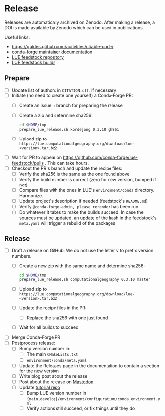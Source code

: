 # Release

Releases are automatically archived on Zenodo. After making a release, a DOI is made available by Zenodo which
can be used in publications.

Useful links:

- <https://guides.github.com/activities/citable-code/>
- [conda-forge maintainer documentation](https://conda-forge.org/docs/maintainer/)
- [LUE feedstock repository](https://github.com/conda-forge/lue-feedstock)
- [LUE feedstock builds](https://dev.azure.com/conda-forge/feedstock-builds/_build?definitionId=10907&_a=summary)

## Prepare

- [ ] Update list of authors in `CITATION.cff`, if necessary
- [ ] Initiate (no need to create one yourself) a Conda-Forge PR:
  - [ ] Create an issue + branch for preparing the release
  - [ ] Create a zip and determine sha256:

    ```bash
    cd $HOME/tmp
    prepare_lue_release.sh kordejong 0.3.10 gh861
    ```

  - [ ] Upload zip to `https://lue.computationalgeography.org/download/lue-<version>.tar.bz2`

- [ ] Wait for PR to appear on <https://github.com/conda-forge/lue-feedstock/pulls> . This can take hours.
- [ ] Checkout the PR's branch and update the recipe files:
  - [ ] Verify the sha256 is the same as the one found above
  - [ ] Verify the build number is correct (zero for new version, bumped if not)
  - [ ] Compare files with the ones in LUE's `environment/conda` directory. Harmonize.
  - [ ] Update project's description if needed (feedstock's `README.md`)
  - [ ] Verify `@conda-forge-admin, please rerender` has been run
  - [ ] Do whatever it takes to make the builds succeed. In case the sources must be updated, an update of
          the hash in the feedstock's `meta.yaml` will trigger a rebuild of the packages

## Release

- [ ] Draft a release on GitHub. We do not use the letter v to prefix version numbers.
  - [ ] Create a new zip with the same name and determine sha256:

    ```bash
    cd $HOME/tmp
    prepare_lue_release.sh computationalgeography 0.3.10 master
    ```

  - [ ] Upload zip to `https://lue.computationalgeography.org/download/lue-<version>.tar.bz2`

  - [ ] Update the recipe files in the PR:
    - [ ] Replace the sha256 with one just found
  - [ ] Wait for all builds to succeed
- [ ] Merge Conda-Forge PR
- [ ] Postprocess release:
  - [ ] Bump version number in:
    - [ ] The main `CMakeLists.txt`
    - [ ] `environment/conda/meta.yaml`
  - [ ] Update the Releases page in the documentation to contain a section for the new version
  - [ ] Write blog post about the release
  - [ ] Post about the release on [Mastodon](https://scicomm.xyz/@lue)
  - [ ] Update [tutorial repo](https://github.com/computationalgeography/lue_tutorial)
    - [ ] Bump LUE version number in `{main,develop}/environment/configuration/conda_environment.yml`
    - [ ] Verify actions still succeed, or fix things until they do
